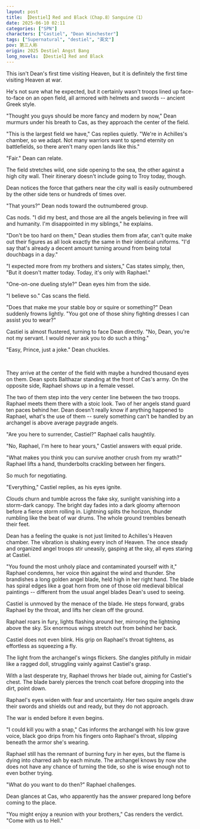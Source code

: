 ```yaml
---
layout: post
title: 【Destiel】Red and Black（Chap.8）Sanguine（1）
date: 2025-06-10 02:11
categories: ["SPN"]
characters: ["Castiel", "Dean Winchester"]
tags: ["Supernatural", "destiel", "英文"]
pov: 第三人称
origin: 2025 Destiel Angst Bang
long_novels: 【Destiel】Red and Black
---
```


This isn't Dean's first time visiting Heaven, but it is definitely the first time visiting Heaven at war.

He's not sure what he expected, but it certainly wasn't troops lined up face-to-face on an open field, all armored with helmets and swords -- ancient Greek style.

"Thought you guys should be more fancy and modern by now," Dean murmurs under his breath to Cas, as they approach the center of the field.

"This is the largest field we have," Cas replies quietly. "We're in Achilles's chamber, so we adapt. Not many warriors want to spend eternity on battlefields, so there aren't many open lands like this."

"Fair." Dean can relate.

The field stretches wild, one side opening to the sea, the other against a high city wall. Their itinerary doesn't include going to Troy today, though.

Dean notices the force that gathers near the city wall is easily outnumbered by the other side tens or hundreds of times over.

"That yours?" Dean nods toward the outnumbered group.

Cas nods. "I did my best, and those are all the angels believing in free will and humanity. I'm disappointed in my siblings," he explains.

"Don't be too hard on them," Dean studies them from afar, can't quite make out their figures as all look exactly the same in their identical uniforms. "I'd say that's already a decent amount turning around from being total douchbags in a day."

"I expected more from my brothers and sisters," Cas states simply, then, "But it doesn't matter today. Today, it's only with Raphael."

"One-on-one dueling style?" Dean eyes him from the side.

"I believe so." Cas scans the field.

"Does that make me your stable boy or squire or something?" Dean suddenly frowns lightly. "You got one of those shiny fighting dresses I can assist you to wear?"

Castiel is almost flustered, turning to face Dean directly. "No, Dean, you're not my servant. I would never ask you to do such a thing."

"Easy, Prince, just a joke." Dean chuckles.

<br>

They arrive at the center of the field with maybe a hundred thousand eyes on them. Dean spots Balthazar standing at the front of Cas's army. On the opposite side, Raphael shows up in a female vessel.

The two of them step into the very center line between the two troops. Raphael meets them there with a stoic look. Two of her angels stand guard ten paces behind her. Dean doesn't really know if anything happened to Raphael, what's the use of them -- surely something can't be handled by an archangel is above average paygrade angels.

"Are you here to surrender, Castiel?" Raphael calls haughtily.

"No, Raphael, I'm here to hear yours," Castiel answers with equal pride.

"What makes you think you can survive another crush from my wrath?" Raphael lifts a hand, thunderbolts crackling between her fingers.

So much for negotiating.

"Everything," Castiel replies, as his eyes ignite.

Clouds churn and tumble across the fake sky, sunlight vanishing into a storm-dark canopy. The bright day fades into a dark gloomy afternoon before a fierce storm rolling in. Lightning splits the horizon, thunder rumbling like the beat of war drums. The whole ground trembles beneath their feet.

Dean has a feeling the quake is not just limited to Achilles's Heaven chamber. The vibration is shaking every inch of Heaven. The once steady and organized angel troops stir uneasily, gasping at the sky, all eyes staring at Castiel.

"You found the most unholy place and contaminated yourself with it," Raphael condemns, her voice thin against the wind and thunder. She brandishes a long golden angel blade, held high in her right hand. The blade has spiral edges like a goat horn from one of those old medieval biblical paintings -- different from the usual angel blades Dean's used to seeing.

Castiel is unmoved by the menace of the blade. He steps forward, grabs Raphael by the throat, and lifts her clean off the ground.

Raphael roars in fury, lights flashing around her, mirroring the lightning above the sky. Six enormous wings stretch out from behind her back.

Castiel does not even blink. His grip on Raphael's throat tightens, as effortless as squeezing a fly.

The light from the archangel's wings flickers. She dangles pitifully in midair like a ragged doll, struggling vainly against Castiel's grasp.

With a last desperate try, Raphael throws her blade out, aiming for Castiel's chest. The blade barely pierces the trench coat before dropping into the dirt, point down.

Raphael's eyes widen with fear and uncertainty. Her two squire angels draw their swords and shields out and ready, but they do not approach.

The war is ended before it even begins.

"I could kill you with a snap," Cas informs the archangel with his low grave voice, black goo drips from his fingers onto Raphael's throat, slipping beneath the armor she's wearing.

Raphael still has the remnant of burning fury in her eyes, but the flame is dying into charred ash by each minute. The archangel knows by now she does not have any chance of turning the tide, so she is wise enough not to even bother trying.

"What do you want to do then?" Raphael challenges.

Dean glances at Cas, who apparently has the answer prepared long before coming to the place.

"You might enjoy a reunion with your brothers," Cas renders the verdict. "Come with us to Hell."
